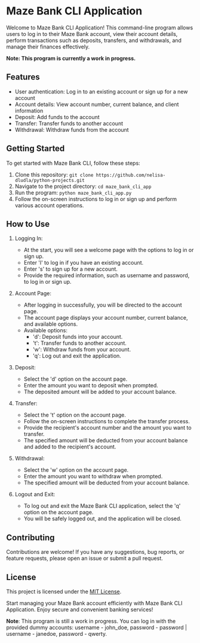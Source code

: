 # Maze Bank CLI Application

Welcome to Maze Bank CLI Application! This command-line program allows users to log in to their Maze Bank account, view their account details, perform transactions such as deposits, transfers, and withdrawals, and manage their finances effectively.

**Note: This program is currently a work in progress.**

## Features

- User authentication: Log in to an existing account or sign up for a new account
- Account details: View account number, current balance, and client information
- Deposit: Add funds to the account
- Transfer: Transfer funds to another account
- Withdrawal: Withdraw funds from the account

## Getting Started

To get started with Maze Bank CLI, follow these steps:

1. Clone this repository: `git clone https://github.com/nelisa-dludla/python-projects.git`
2. Navigate to the project directory: `cd maze_bank_cli_app`
3. Run the program: `python maze_bank_cli_app.py`
4. Follow the on-screen instructions to log in or sign up and perform various account operations.

## How to Use

1. Logging In:
   - At the start, you will see a welcome page with the options to log in or sign up.
   - Enter 'l' to log in if you have an existing account.
   - Enter 's' to sign up for a new account.
   - Provide the required information, such as username and password, to log in or sign up.

2. Account Page:
   - After logging in successfully, you will be directed to the account page.
   - The account page displays your account number, current balance, and available options.
   - Available options:
     - 'd': Deposit funds into your account.
     - 't': Transfer funds to another account.
     - 'w': Withdraw funds from your account.
     - 'q': Log out and exit the application.

3. Deposit:
   - Select the 'd' option on the account page.
   - Enter the amount you want to deposit when prompted.
   - The deposited amount will be added to your account balance.

4. Transfer:
   - Select the 't' option on the account page.
   - Follow the on-screen instructions to complete the transfer process.
   - Provide the recipient's account number and the amount you want to transfer.
   - The specified amount will be deducted from your account balance and added to the recipient's account.

5. Withdrawal:
   - Select the 'w' option on the account page.
   - Enter the amount you want to withdraw when prompted.
   - The specified amount will be deducted from your account balance.

6. Logout and Exit:

   - To log out and exit the Maze Bank CLI application, select the 'q' option on the account page.
   - You will be safely logged out, and the application will be closed.

## Contributing

Contributions are welcome! If you have any suggestions, bug reports, or feature requests, please open an issue or submit a pull request.

## License

This project is licensed under the [MIT License](LICENSE).

Start managing your Maze Bank account efficiently with Maze Bank CLI Application. Enjoy secure and convenient banking services!

**Note**: This program is still a work in progress. You can log in with the provided dummy accounts: username - john_doe, password - password | username - janedoe, password - qwerty.
